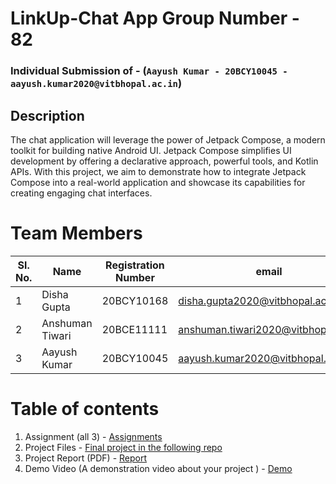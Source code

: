 # LinkUp-Chat App Group Number - 82

### Individual Submission of - (```Aayush Kumar - 20BCY10045 - aayush.kumar2020@vitbhopal.ac.in```)

## Description

The chat application will leverage the power of Jetpack Compose, a modern toolkit for building native Android UI. Jetpack Compose simplifies UI development by offering a declarative approach, powerful tools, and Kotlin APIs. With this project, we aim to demonstrate how to integrate Jetpack Compose into a real-world application and showcase its capabilities for creating engaging chat interfaces.

# Team Members

| Sl. No. | Name            | Registration Number | email                               |
|---------|-----------------|---------------------|-------------------------------------|
| 1       | Disha Gupta     | 20BCY10168          | disha.gupta2020@vitbhopal.ac.in     |
| 2       | Anshuman Tiwari | 20BCE11111          | anshuman.tiwari2020@vitbhopal.ac.in |
| 3       | Aayush Kumar    | 20BCY10045          | aayush.kumar2020@vitbhopal.ac.in    |

# Table of contents

1. Assignment (all 3) - [Assignments](https://github.com/smartinternz02/SI-GuidedProject-525364-1688112465/tree/main/Assignments)
3. Project Files - [Final project in the following repo](https://github.com/smartinternz02/SI-GuidedProject-525364-1688112465/tree/main)
4. Project Report (PDF) - [Report](https://github.com/smartinternz02/SI-GuidedProject-525364-1688112465/blob/main/Final%20Report/Final%20Report.pdf)
5. Demo Video (A demonstration video about your project ) - [Demo](https://github.com/smartinternz02/SI-GuidedProject-525364-1688112465/tree/main/Final%20Video)
